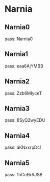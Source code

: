 # Narnia

## Narnia0

pass: Narnia0

## Narnia1

pass: eaa6AjYMBB

## Narnia2

pass: Zzb6MIyceT

## Narnia3

pass: 8SyQ2wyEDU

## Narnia4

pass: aKNxxrpDc1

## Narnia5

pass: 1oCoEkRJSB

